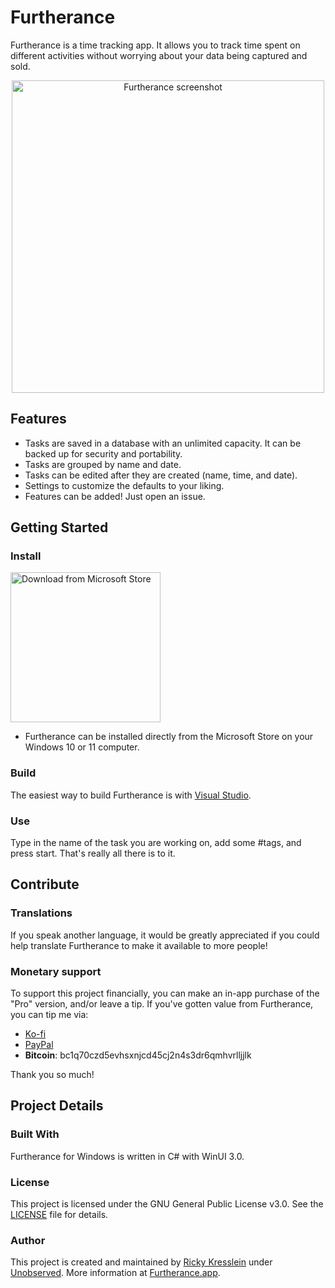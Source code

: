 # Furtherance
Furtherance is a time tracking app.
It allows you to track time spent on different activities without worrying about your data being captured and sold.

<p align="center">
    <img width="500px" src="https://unobserved.io/assets/screenshots/furtherance-mac.png" alt="Furtherance screenshot"/>
</p>

## Features
* Tasks are saved in a database with an unlimited capacity. It can be backed up for security and portability.
* Tasks are grouped by name and date.
* Tasks can be edited after they are created (name, time, and date).
* Settings to customize the defaults to your liking.
* Features can be added! Just open an issue.

## Getting Started

### Install

<a href="https://apps.microsoft.com/store/detail/furtherance/9NHG98S3VR3W"><img width='240' alt="Download from Microsoft Store" src="https://furtherance.app/images/microsoft-store-dark.svg"/></a>
* Furtherance can be installed directly from the Microsoft Store on your Windows 10 or 11 computer.

### Build
The easiest way to build Furtherance is with [Visual Studio](https://visualstudio.microsoft.com/).

### Use
Type in the name of the task you are working on, add some #tags, and press start. That's really all there is to it.

## Contribute

### Translations
If you speak another language, it would be greatly appreciated if you could help translate Furtherance to make it available to more people!

### Monetary support
To support this project financially, you can make an in-app purchase of the "Pro" version, and/or leave a tip.
If you've gotten value from Furtherance, you can tip me via:
* [Ko-fi](https://ko-fi.com/unobserved)
* [PayPal](https://www.paypal.com/donate/?hosted_button_id=TLYY8YZ424VRL)
* **Bitcoin**: bc1q70czd5evhsxnjcd45cj2n4s3dr6qmhvrlljjlk

Thank you so much!

## Project Details

### Built With
Furtherance for Windows is written in C# with WinUI 3.0.

### License
This project is licensed under the GNU General Public License v3.0. See the [LICENSE](LICENSE) file for details.

### Author
This project is created and maintained by [Ricky Kresslein](https://kressle.in) under [Unobserved](https://unobserved.io). More information at [Furtherance.app](https://furtherance.app).
